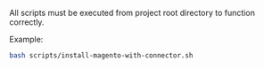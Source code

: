 All scripts must be executed from project root directory to function correctly.

Example:
```bash
bash scripts/install-magento-with-connector.sh
```